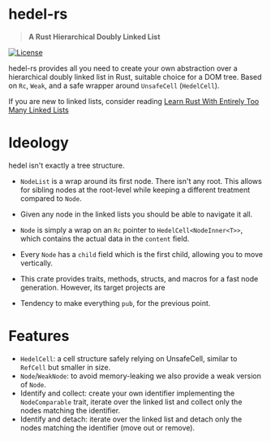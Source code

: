 
# hedel-rs

> **A Rust Hierarchical Doubly Linked List**

[![License](https://img.shields.io/badge/licence-GPL3.0-blue)](LICENSE-GPL)

hedel-rs provides all you need to create your own abstraction over a
hierarchical doubly linked list in Rust, suitable choice for a DOM tree.
Based on `Rc`, `Weak`, and a safe wrapper around `UnsafeCell` (`HedelCell`).

If you are new to linked lists, consider reading [Learn Rust With Entirely Too Many Linked Lists](https://rust-unofficial.github.io/too-many-lists/)

# Ideology

hedel isn't exactly a tree structure.

- `NodeList` is a wrap around its first node. There isn't any root. This allows for
  sibling nodes at the root-level while keeping a different treatment compared to `Node`.
- Given any node in the linked lists you should be able to navigate it all.
- `Node` is simply a wrap on an `Rc` pointer to `HedelCell<NodeInner<T>>`, which contains the actual data in the `content` field.
- Every `Node` has a `child` field which is the first child, allowing you to move vertically.
- This crate provides traits, methods, structs, and macros for a fast node generation. However, its target projects are
  
- Tendency to make everything `pub`, for the previous point.
  
# Features

- `HedelCell`: a cell structure safely relying on UnsafeCell, similar to `RefCell` but smaller in size.
- `Node`/`WeakNode`: to avoid memory-leaking we also provide a weak version of `Node`.
- Identify and collect: create your own identifier implementing the `NodeComparable` trait, iterate over the linked list and collect
  only the nodes matching the identifier.
- Identify and detach: iterate over the linked list and detach only the nodes matching the identifier (move out or remove).
